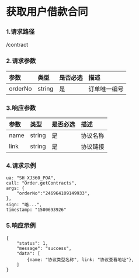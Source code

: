 # 获取用户借款合同

### 1.请求路径

/contract

### 2.请求参数 <a id="2-qing-qiu-can-shu"></a>

| 参数 | 类型 | 是否必选 | 描述 |
| :--- | :--- | :--- | :--- |
| orderNo | string | 是 | 订单唯一编号 |

### 3.响应参数

| 参数 | 类型 | 是否必选 | 描述 |
| :--- | :--- | :--- | :--- |
| name | string | 是 | 协议名称 |
| link | string | 是 | 协议链接 |

### 4.请求示例

```text
ua: "SH_XJ360_POA",
call: "Order.getContracts",
args: {                 
    "orderNo":"246964109149933",
},
sign: "略...",
timestamp: "1500693926"

```

### 5.响应示例

```text
{
    "status": 1,
    "message": "success",
    "data": [
        {name: "协议类型名称", link: "协议查看地址"},
    ]
}
```

